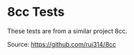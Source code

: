 8cc Tests
=========

These tests are from a similar project 8cc.

Source: https://github.com/rui314/8cc
